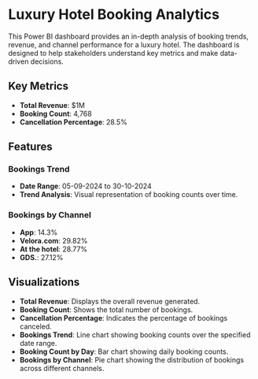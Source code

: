 # Luxury Hotel Booking Analytics

This Power BI dashboard provides an in-depth analysis of booking trends, revenue, and channel performance for a luxury hotel. The dashboard is designed to help stakeholders understand key metrics and make data-driven decisions.

## Key Metrics

- **Total Revenue**: $1M
- **Booking Count**: 4,768
- **Cancellation Percentage**: 28.5%

## Features

### Bookings Trend
- **Date Range**: 05-09-2024 to 30-10-2024
- **Trend Analysis**: Visual representation of booking counts over time.

### Bookings by Channel
- **App**: 14.3%
- **Velora.com**: 29.82%
- **At the hotel**: 28.77%
- **GDS.**: 27.12%

## Visualizations

- **Total Revenue**: Displays the overall revenue generated.
- **Booking Count**: Shows the total number of bookings.
- **Cancellation Percentage**: Indicates the percentage of bookings canceled.
- **Bookings Trend**: Line chart showing booking counts over the specified date range.
- **Booking Count by Day**: Bar chart showing daily booking counts.
- **Bookings by Channel**: Pie chart showing the distribution of bookings across different channels.


